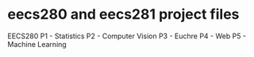 # eecs280 and eecs281 project files

EECS280
P1 - Statistics
P2 - Computer Vision
P3 - Euchre
P4 - Web
P5 - Machine Learning
